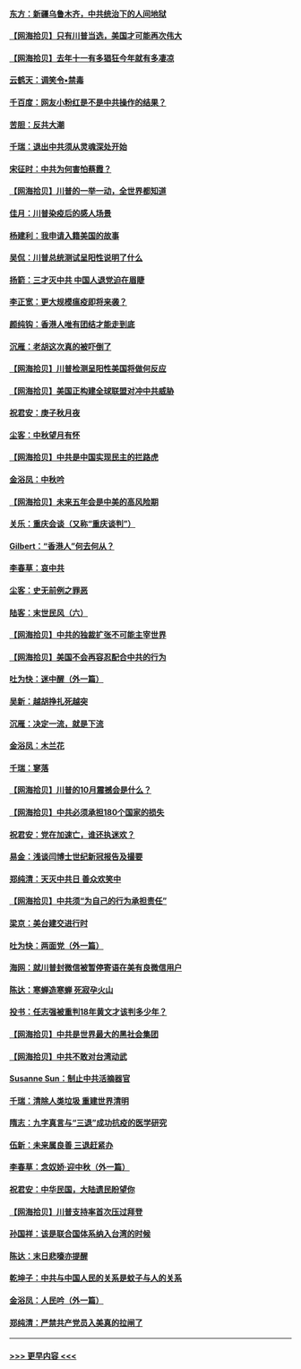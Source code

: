#### [东方：新疆乌鲁木齐，中共统治下的人间地狱](../pages/nsc993/n12466075.md?t=10101502) 
#### [【网海拾贝】只有川普当选，美国才可能再次伟大](../pages/nsc993/n12466013.md?t=10101502) 
#### [【网海拾贝】去年十一有多猖狂今年就有多凄凉](../pages/nsc993/n12463649.md?t=10101502) 
#### [云鹤天：调笑令▪禁毒](../pages/nsc993/n12462975.md?t=10101502) 
#### [千百度：网友小粉红是不是中共操作的结果？](../pages/nsc993/n12461025.md?t=10101502) 
#### [苦胆：反共大潮](../pages/nsc993/n12459469.md?t=10101502) 
#### [千瑞：退出中共须从灵魂深处开始](../pages/nsc993/n12459437.md?t=10101502) 
#### [宋征时：中共为何害怕蔡霞？](../pages/nsc993/n12459097.md?t=10101502) 
#### [【网海拾贝】川普的一举一动，全世界都知道](../pages/nsc993/n12458825.md?t=10101502) 
#### [佳月：川普染疫后的感人场景](../pages/nsc993/n12456994.md?t=10101502) 
#### [杨建利：我申请入籍美国的故事](../pages/nsc993/n12455635.md?t=10101502) 
#### [吴侃：川普总统测试呈阳性说明了什么](../pages/nsc993/n12451869.md?t=10101502) 
#### [扬箭：三才灭中共 中国人退党迫在眉睫](../pages/nsc993/n12451842.md?t=10101502) 
#### [李正宽：更大规模瘟疫即将来袭？](../pages/nsc993/n12451455.md?t=10101502) 
#### [颜纯钩：香港人唯有团结才能走到底](../pages/nsc993/n12450870.md?t=10101502) 
#### [沉雁：老胡这次真的被吓倒了](../pages/nsc993/n12449796.md?t=10101502) 
#### [【网海拾贝】川普检测呈阳性美国将做何反应](../pages/nsc993/n12449042.md?t=10101502) 
#### [【网海拾贝】美国正构建全球联盟对冲中共威胁](../pages/nsc993/n12446580.md?t=10101502) 
#### [祝君安：庚子秋月夜](../pages/nsc993/n12445870.md?t=10101502) 
#### [尘客：中秋望月有怀](../pages/nsc993/n12444632.md?t=10101502) 
#### [【网海拾贝】中共是中国实现民主的拦路虎](../pages/nsc993/n12443573.md?t=10101502) 
#### [金浴凤：中秋吟](../pages/nsc993/n12441773.md?t=10101502) 
#### [【网海拾贝】未来五年会是中美的高风险期](../pages/nsc993/n12440760.md?t=10101502) 
#### [关乐：重庆会谈（又称“重庆谈判”）](../pages/nsc993/n12437525.md?t=10101502) 
#### [Gilbert：“香港人”何去何从？](../pages/nsc993/n12435894.md?t=10101502) 
#### [李春草：哀中共](../pages/nsc993/n12435874.md?t=10101502) 
#### [尘客：史无前例之罪恶](../pages/nsc993/n12435762.md?t=10101502) 
#### [陆客：末世民风（六）](../pages/nsc993/n12435354.md?t=10101502) 
#### [【网海拾贝】中共的独裁扩张不可能主宰世界](../pages/nsc993/n12435151.md?t=10101502) 
#### [【网海拾贝】美国不会再容忍配合中共的行为](../pages/nsc993/n12433808.md?t=10101502) 
#### [吐为快：迷中醒（外一篇）](../pages/nsc993/n12433585.md?t=10101502) 
#### [吴新：越胡挣扎死越突](../pages/nsc993/n12433562.md?t=10101502) 
#### [沉雁：决定一流，就是下流](../pages/nsc993/n12432128.md?t=10101502) 
#### [金浴凤：木兰花](../pages/nsc993/n12432124.md?t=10101502) 
#### [千瑞：寥落](../pages/nsc993/n12432071.md?t=10101502) 
#### [【网海拾贝】川普的10月震撼会是什么？](../pages/nsc993/n12431624.md?t=10101502) 
#### [【网海拾贝】中共必须承担180个国家的损失](../pages/nsc993/n12428893.md?t=10101502) 
#### [祝君安：党在加速亡，谁还执迷欢？](../pages/nsc993/n12428652.md?t=10101502) 
#### [易金：浅谈闫博士世纪新冠报告及撮要](../pages/nsc993/n12426822.md?t=10101502) 
#### [郑纯清：天灭中共日 善众欢笑中](../pages/nsc993/n12426784.md?t=10101502) 
#### [【网海拾贝】中共须“为自己的行为承担责任”](../pages/nsc993/n12426067.md?t=10101502) 
#### [梁京：美台建交进行时](../pages/nsc993/n12424066.md?t=10101502) 
#### [吐为快：两面党（外一篇）](../pages/nsc993/n12424043.md?t=10101502) 
#### [海网：就川普封微信被暂停寄语在美有良微信用户](../pages/nsc993/n12424021.md?t=10101502) 
#### [陈达：寒蝉造寒蝉 死寂孕火山](../pages/nsc993/n12423958.md?t=10101502) 
#### [投书：任志强被重判18年黄文才该判多少年？](../pages/nsc993/n12423672.md?t=10101502) 
#### [【网海拾贝】中共是世界最大的黑社会集团](../pages/nsc993/n12423543.md?t=10101502) 
#### [【网海拾贝】中共不敢对台湾动武](../pages/nsc993/n12421418.md?t=10101502) 
#### [Susanne Sun：制止中共活摘器官](../pages/nsc993/n12419654.md?t=10101502) 
#### [千瑞：清除人类垃圾 重建世界清明](../pages/nsc993/n12419414.md?t=10101502) 
#### [隋志：九字真言与“三退”成功抗疫的医学研究](../pages/nsc993/n12419248.md?t=10101502) 
#### [伍新：未来属良善 三退赶紧办](../pages/nsc993/n12418496.md?t=10101502) 
#### [李春草：念奴娇·迎中秋（外一篇）](../pages/nsc993/n12418465.md?t=10101502) 
#### [祝君安：中华民国，大陆遗民盼望你](../pages/nsc993/n12418089.md?t=10101502) 
#### [【网海拾贝】川普支持率首次压过拜登](../pages/nsc993/n12418050.md?t=10101502) 
#### [孙国祥：该是联合国体系纳入台湾的时候](../pages/nsc993/n12417369.md?t=10101502) 
#### [陈达：末日悲嚎亦提醒](../pages/nsc993/n12416736.md?t=10101502) 
#### [乾坤子：中共与中国人民的关系是蚊子与人的关系](../pages/nsc993/n12416632.md?t=10101502) 
#### [金浴凤：人民吟（外一篇）](../pages/nsc993/n12416567.md?t=10101502) 
#### [郑纯清：严禁共产党员入美真的拉闸了](../pages/nsc993/n12416550.md?t=10101502) 

----
#### [ >>> 更早内容 <<< ](../indexes/nsc993-earlier.md)
